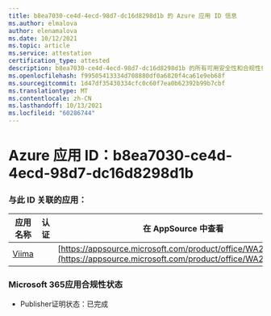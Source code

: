 ```yaml
---
title: b8ea7030-ce4d-4ecd-98d7-dc16d8298d1b 的 Azure 应用 ID 信息
ms.author: elmalova
author: elenamalova
ms.date: 10/12/2021
ms.topic: article
ms.service: attestation
certification_type: attested
description: b8ea7030-ce4d-4ecd-98d7-dc16d8298d1b 的所有可用安全性和合规性信息。
ms.openlocfilehash: f99505413334d708880df0a6820f4ca61e9eb68f
ms.sourcegitcommit: 1d47df35430334cfc0c60f7ea0b62392b99b7cbf
ms.translationtype: MT
ms.contentlocale: zh-CN
ms.lasthandoff: 10/13/2021
ms.locfileid: "60286744"
---
```

# <a name="azure-app-id-b8ea7030-ce4d-4ecd-98d7-dc16d8298d1b"></a>Azure 应用 ID：b8ea7030-ce4d-4ecd-98d7-dc16d8298d1b


### <a name="apps-associated-with-this-id"></a>与此 ID 关联的应用：
| **应用名称** | **认证** | **在 AppSource 中查看** |
|--------------|---------------|-----------------------|
| [Viima](https://docs.microsoft.com/microsoft-365-app-certification/forward/WA200001589) |  | [https://appsource.microsoft.com/product/office/WA200001589](https://appsource.microsoft.com/product/office/WA200001589) |

### <a name="microsoft-365-app-compliance-status"></a>Microsoft 365应用合规性状态
- Publisher证明状态：已完成
